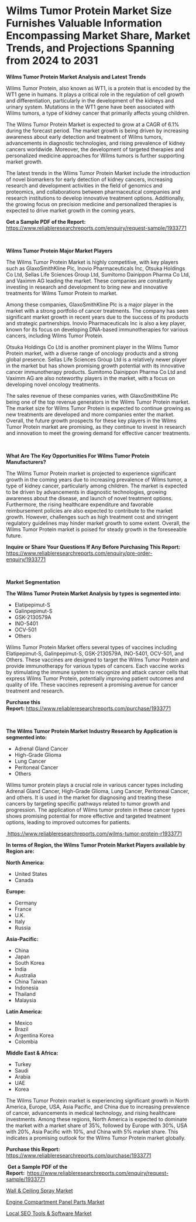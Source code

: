 <p><h1>Wilms Tumor Protein Market Size Furnishes Valuable Information Encompassing Market Share, Market Trends, and Projections Spanning from 2024 to 2031</h1></p><p><strong>Wilms Tumor Protein Market Analysis and Latest Trends</strong></p>
<p><p>Wilms Tumor Protein, also known as WT1, is a protein that is encoded by the WT1 gene in humans. It plays a critical role in the regulation of cell growth and differentiation, particularly in the development of the kidneys and urinary system. Mutations in the WT1 gene have been associated with Wilms tumors, a type of kidney cancer that primarily affects young children.</p><p>The Wilms Tumor Protein Market is expected to grow at a CAGR of 6.1% during the forecast period. The market growth is being driven by increasing awareness about early detection and treatment of Wilms tumors, advancements in diagnostic technologies, and rising prevalence of kidney cancers worldwide. Moreover, the development of targeted therapies and personalized medicine approaches for Wilms tumors is further supporting market growth.</p><p>The latest trends in the Wilms Tumor Protein Market include the introduction of novel biomarkers for early detection of kidney cancers, increasing research and development activities in the field of genomics and proteomics, and collaborations between pharmaceutical companies and research institutions to develop innovative treatment options. Additionally, the growing focus on precision medicine and personalized therapies is expected to drive market growth in the coming years.</p></p>
<p><strong>Get a Sample PDF of the Report:&nbsp;</strong> <a href="https://www.reliableresearchreports.com/enquiry/request-sample/1933771">https://www.reliableresearchreports.com/enquiry/request-sample/1933771</a></p>
<p>&nbsp;</p>
<p><strong>Wilms Tumor Protein Major Market Players</strong></p>
<p><p>The Wilms Tumor Protein Market is highly competitive, with key players such as GlaxoSmithKline Plc, Inovio Pharmaceuticals Inc, Otsuka Holdings Co Ltd, Sellas Life Sciences Group Ltd, Sumitomo Dainippon Pharma Co Ltd, and Vaximm AG leading the market. These companies are constantly investing in research and development to bring new and innovative treatments for Wilms Tumor Protein to market.</p><p>Among these companies, GlaxoSmithKline Plc is a major player in the market with a strong portfolio of cancer treatments. The company has seen significant market growth in recent years due to the success of its products and strategic partnerships. Inovio Pharmaceuticals Inc is also a key player, known for its focus on developing DNA-based immunotherapies for various cancers, including Wilms Tumor Protein.</p><p>Otsuka Holdings Co Ltd is another prominent player in the Wilms Tumor Protein market, with a diverse range of oncology products and a strong global presence. Sellas Life Sciences Group Ltd is a relatively newer player in the market but has shown promising growth potential with its innovative cancer immunotherapy products. Sumitomo Dainippon Pharma Co Ltd and Vaximm AG are also noteworthy players in the market, with a focus on developing novel oncology treatments.</p><p>The sales revenue of these companies varies, with GlaxoSmithKline Plc being one of the top revenue generators in the Wilms Tumor Protein market. The market size for Wilms Tumor Protein is expected to continue growing as new treatments are developed and more companies enter the market. Overall, the future growth prospects for these key players in the Wilms Tumor Protein market are promising, as they continue to invest in research and innovation to meet the growing demand for effective cancer treatments.</p></p>
<p>&nbsp;</p>
<p><strong>What Are The Key Opportunities For Wilms Tumor Protein Manufacturers?</strong></p>
<p><p>The Wilms Tumor Protein market is projected to experience significant growth in the coming years due to increasing prevalence of Wilms tumor, a type of kidney cancer, particularly among children. The market is expected to be driven by advancements in diagnostic technologies, growing awareness about the disease, and launch of novel treatment options. Furthermore, the rising healthcare expenditure and favorable reimbursement policies are also expected to contribute to the market growth. However, challenges such as high treatment cost and stringent regulatory guidelines may hinder market growth to some extent. Overall, the Wilms Tumor Protein market is poised for steady growth in the foreseeable future.</p></p>
<p><strong>Inquire or Share Your Questions If Any Before Purchasing This Report:</strong> <a href="https://www.reliableresearchreports.com/enquiry/pre-order-enquiry/1933771">https://www.reliableresearchreports.com/enquiry/pre-order-enquiry/1933771</a></p>
<p>&nbsp;</p>
<p><strong>Market Segmentation</strong></p>
<p><strong>The Wilms Tumor Protein Market Analysis by types is segmented into:</strong></p>
<p><ul><li>Elatipepimut-S</li><li>Galinpepimut-S</li><li>GSK-2130579A</li><li>INO-5401</li><li>OCV-501</li><li>Others</li></ul></p>
<p><p>Wilms Tumor Protein Market offers several types of vaccines including Elatipepimut-S, Galinpepimut-S, GSK-2130579A, INO-5401, OCV-501, and Others. These vaccines are designed to target the Wilms Tumor Protein and provide immunotherapy for various types of cancers. Each vaccine works by stimulating the immune system to recognize and attack cancer cells that express Wilms Tumor Protein, potentially improving patient outcomes and quality of life. These vaccines represent a promising avenue for cancer treatment and research.</p></p>
<p><strong>Purchase this Report:&nbsp;</strong><a href="https://www.reliableresearchreports.com/purchase/1933771">https://www.reliableresearchreports.com/purchase/1933771</a></p>
<p>&nbsp;</p>
<p><strong>The Wilms Tumor Protein Market Industry Research by Application is segmented into:</strong></p>
<p><ul><li>Adrenal Gland Cancer</li><li>High-Grade Glioma</li><li>Lung Cancer</li><li>Peritoneal Cancer</li><li>Others</li></ul></p>
<p><p>Wilms tumor protein plays a crucial role in various cancer types including Adrenal Gland Cancer, High-Grade Glioma, Lung Cancer, Peritoneal Cancer, and others. It is used in the market for diagnosing and treating these cancers by targeting specific pathways related to tumor growth and progression. The application of Wilms tumor protein in these cancer types shows promising potential for more effective and targeted treatment options, leading to improved outcomes for patients.</p></p>
<p><a href="https://www.reliableresearchreports.com/wilms-tumor-protein-r1933771">&nbsp;https://www.reliableresearchreports.com/wilms-tumor-protein-r1933771</a></p>
<p><strong>In terms of Region, the Wilms Tumor Protein Market Players available by Region are:</strong></p>
<p>
    <p> <strong> North America: </strong>
        <ul>
            <li>United States</li>
            <li>Canada</li>
        </ul>
        </p> 
    <p> <strong> Europe: </strong>
        <ul>
            <li>Germany</li>
            <li>France</li>
            <li>U.K.</li>
            <li>Italy</li>
            <li>Russia</li>
        </ul>
        </p> 
    <p> <strong> Asia-Pacific: </strong>
        <ul>
            <li>China</li>
            <li>Japan</li>
            <li>South Korea</li>
            <li>India</li>
            <li>Australia</li>
            <li>China Taiwan</li>
            <li>Indonesia</li>
            <li>Thailand</li>
            <li>Malaysia</li>
        </ul>
        </p> 
    <p> <strong> Latin America: </strong>
        <ul>
            <li>Mexico</li>
            <li>Brazil</li>
            <li>Argentina Korea</li>
            <li>Colombia</li>
        </ul>
        </p> 
    <p> <strong> Middle East & Africa: </strong>
        <ul>
            <li>Turkey</li>
            <li>Saudi</li>
            <li>Arabia</li>
            <li>UAE</li>
            <li>Korea</li>
        </ul>
    </p>
    </p>
<p><p>The Wilms Tumor Protein market is experiencing significant growth in North America, Europe, USA, Asia Pacific, and China due to increasing prevalence of cancer, advancements in medical technology, and rising healthcare investments. Among these regions, North America is expected to dominate the market with a market share of 35%, followed by Europe with 30%, USA with 20%, Asia Pacific with 10%, and China with 5% market share. This indicates a promising outlook for the Wilms Tumor Protein market globally.</p></p>
<p><strong>Purchase this Report: </strong><a href="https://www.reliableresearchreports.com/purchase/1933771">https://www.reliableresearchreports.com/purchase/1933771</a></p>
<p>&nbsp;<strong>Get a Sample PDF of the Report:&nbsp;&nbsp;</strong><a href="https://www.reliableresearchreports.com/enquiry/request-sample/1933771">https://www.reliableresearchreports.com/enquiry/request-sample/1933771</a></p>
<p><strong></strong></p>
<p><p><a href="https://www.linkedin.com/pulse/wall-amp-ceiling-spray-market-insights-players-forecast-till-4nhlf">Wall & Ceiling Spray Market</a></p><p><a href="https://www.linkedin.com/pulse/engine-compartment-panel-parts-market-analysis-examines-its-khygf">Engine Compartment Panel Parts Market</a></p><p><a href="https://www.linkedin.com/pulse/local-seo-tools-amp-software-market-research-report-forecasted-iwwse">Local SEO Tools & Software Market</a></p></p>